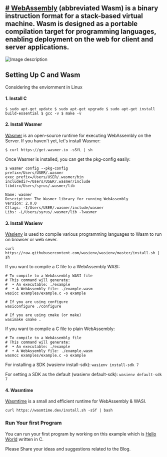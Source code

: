 ## [# WebAssembly](https://webassembly.org/) (abbreviated Wasm) is a binary instruction format for a stack-based virtual machine. Wasm is designed as a portable compilation target for programming languages, enabling deployment on the web for client and server applications.


![Image description](https://www.wasm.builders/remoteimages/uploads/articles/b729rjnehgef3nb4cisi.png)



## Setting Up C and Wasm

Considering the enviornment in Linux

#### 1. Install C
`$ sudo apt-get update
$ sudo apt-get upgrade
$ sudo apt-get install build-essential
$ gcc -v
$ make -v`


#### 2. Install Wasmer
[Wasmer](https://docs.wasmer.io/integrations/c/setup) is an open-source runtime for executing WebAssembly on the Server.
If you haven't yet, let's install Wasmer:

```
$ curl https://get.wasmer.io -sSfL | sh
```

Once Wasmer is installed, you can get the pkg-config easily:

```
$ wasmer config --pkg-config
prefix=/Users/USER/.wasmer
exec_prefix=/Users/USER/.wasmer/bin
includedir=/Users/USER/.wasmer/include
libdir=/Users/syrus/.wasmer/lib

Name: wasmer
Description: The Wasmer library for running WebAssembly
Version: 2.0.0
Cflags: -I/Users/USER/.wasmer/include/wasmer
Libs: -L/Users/syrus/.wasmer/lib -lwasmer
```

#### 3. Install Wasienv
[Wasienv](https://github.com/wasienv/wasienv) is used to compile various programming languages to Wasm to run on browser or web sever.

```
curl https://raw.githubusercontent.com/wasienv/wasienv/master/install.sh | sh
```
If you want to compile a C file to a WebAssembly WASI:

```
# To compile to a WebAssembly WASI file
# This command will generate:
#  • An executable: ./example
#  • A WebAssembly file: ./example.wasm
wasicc examples/example.c -o example

# If you are using configure
wasiconfigure ./configure

# If you are using cmake (or make)
wasimake cmake .
```
If you want to compile a C file to plain WebAssembly:

```
# To compile to a WebAssembly file
# This command will generate:
#  • An executable: ./example
#  • A WebAssembly file: ./example.wasm
wasmcc examples/example.c -o example
```
For installing a SDK (wasienv install-sdk):
`wasienv install-sdk 7`

For setting a SDK as the default (wasienv default-sdk):
`wasienv default-sdk 7`


#### 4. Wasmtime
[Wasmtime](https://wasmtime.dev/) is a small and efficient runtime for WebAssembly & WASI.
```
curl https://wasmtime.dev/install.sh -sSf | bash

```

### Run Your first Program
You can run your first program by working on this example which is [Hello World](https://github.com/enarx/outreachy/tree/main/aryankaushik/FunctionsInC_Wasm/Hello) written in C.


Please Share your ideas and suggestions related to the Blog.
